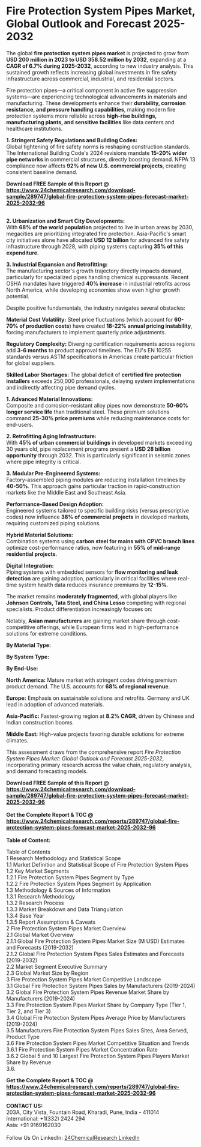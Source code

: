 <h1>Fire Protection System Pipes Market, Global Outlook and Forecast 2025-2032</h1><p>The global <strong>fire protection system pipes market</strong> is projected to grow from <strong>USD 200 million in 2023 to USD 358.52 million by 2032</strong>, expanding at a <strong>CAGR of 6.7% during 2025-2032</strong>, according to new industry analysis. This sustained growth reflects increasing global investments in fire safety infrastructure across commercial, industrial, and residential sectors.</p><p>Fire protection pipes—a critical component in active fire suppression systems—are experiencing technological advancements in materials and manufacturing. These developments enhance their <strong>durability, corrosion resistance, and pressure handling capabilities</strong>, making modern fire protection systems more reliable across <strong>high-rise buildings, manufacturing plants, and sensitive facilities</strong> like data centers and healthcare institutions.</p><p><strong>1. Stringent Safety Regulations and Building Codes:</strong><br>
Global tightening of fire safety norms is reshaping construction standards. The International Building Code's 2024 revisions mandate <strong>15-20% wider pipe networks</strong> in commercial structures, directly boosting demand. NFPA 13 compliance now affects <strong>92% of new U.S. commercial projects</strong>, creating consistent baseline demand.</p><div><b>Download FREE Sample of this Report @ 
            <a href="https://www.24chemicalresearch.com/download-sample/289747/global-fire-protection-system-pipes-forecast-market-2025-2032-96">
            https://www.24chemicalresearch.com/download-sample/289747/global-fire-protection-system-pipes-forecast-market-2025-2032-96</a></b></div><br><p><strong>2. Urbanization and Smart City Developments:</strong><br>
With <strong>68% of the world population</strong> projected to live in urban areas by 2030, megacities are prioritizing integrated fire protection. Asia-Pacific's smart city initiatives alone have allocated <strong>USD 12 billion</strong> for advanced fire safety infrastructure through 2028, with piping systems capturing <strong>35% of this expenditure</strong>.</p><p><strong>3. Industrial Expansion and Retrofitting:</strong><br>
The manufacturing sector's growth trajectory directly impacts demand, particularly for specialized pipes handling chemical suppressants. Recent OSHA mandates have triggered <strong>40% increase</strong> in industrial retrofits across North America, while developing economies show even higher growth potential.</p><p>Despite positive fundamentals, the industry navigates several obstacles:</p><p><strong>Material Cost Volatility:</strong> Steel price fluctuations (which account for <strong>60-70% of production costs</strong>) have created <strong>18-22% annual pricing instability</strong>, forcing manufacturers to implement quarterly price adjustments.</p><p><strong>Regulatory Complexity:</strong> Diverging certification requirements across regions add <strong>3-6 months</strong> to product approval timelines. The EU's EN 10255 standards versus ASTM specifications in Americas create particular friction for global suppliers.</p><p><strong>Skilled Labor Shortages:</strong> The global deficit of <strong>certified fire protection installers</strong> exceeds 250,000 professionals, delaying system implementations and indirectly affecting pipe demand cycles.</p><p><strong>1. Advanced Material Innovations:</strong><br>
Composite and corrosion-resistant alloy pipes now demonstrate <strong>50-60% longer service life</strong> than traditional steel. These premium solutions command <strong>25-30% price premiums</strong> while reducing maintenance costs for end-users.</p><p><strong>2. Retrofitting Aging Infrastructure:</strong><br>
With <strong>45% of urban commercial buildings</strong> in developed markets exceeding 30 years old, pipe replacement programs present a <strong>USD 28 billion opportunity</strong> through 2032. This is particularly significant in seismic zones where pipe integrity is critical.</p><p><strong>3. Modular Pre-Engineered Systems:</strong><br>
Factory-assembled piping modules are reducing installation timelines by <strong>40-50%</strong>. This approach gains particular traction in rapid-construction markets like the Middle East and Southeast Asia.</p><p><strong>Performance-Based Design Adoption:</strong><br>
	Engineered systems tailored to specific building risks (versus prescriptive codes) now influence <strong>38% of commercial projects</strong> in developed markets, requiring customized piping solutions.</p><p><strong>Hybrid Material Solutions:</strong><br>
	Combination systems using <strong>carbon steel for mains with CPVC branch lines</strong> optimize cost-performance ratios, now featuring in <strong>55% of mid-range residential projects</strong>.</p><p><strong>Digital Integration:</strong><br>
	Piping systems with embedded sensors for <strong>flow monitoring and leak detection</strong> are gaining adoption, particularly in critical facilities where real-time system health data reduces insurance premiums by <strong>12-15%</strong>.</p><p>The market remains <strong>moderately fragmented</strong>, with global players like <strong>Johnson Controls, Tata Steel, and China Lesso</strong> competing with regional specialists. Product differentiation increasingly focuses on:</p><p>Notably, <strong>Asian manufacturers</strong> are gaining market share through cost-competitive offerings, while European firms lead in high-performance solutions for extreme conditions.</p><p><strong>By Material Type:</strong></p><p><strong>By System Type:</strong></p><p><strong>By End-Use:</strong></p><p><strong>North America:</strong> Mature market with stringent codes driving premium product demand. The U.S. accounts for <strong>68% of regional revenue</strong>.</p><p><strong>Europe:</strong> Emphasis on sustainable solutions and retrofits. Germany and UK lead in adoption of advanced materials.</p><p><strong>Asia-Pacific:</strong> Fastest-growing region at <strong>8.2% CAGR</strong>, driven by Chinese and Indian construction booms.</p><p><strong>Middle East:</strong> High-value projects favoring durable solutions for extreme climates.</p><p>This assessment draws from the comprehensive report <em>Fire Protection System Pipes Market: Global Outlook and Forecast 2025-2032</em>, incorporating primary research across the value chain, regulatory analysis, and demand forecasting models.</p><div><b>Download FREE Sample of this Report @ 
            <a href="https://www.24chemicalresearch.com/download-sample/289747/global-fire-protection-system-pipes-forecast-market-2025-2032-96">
            https://www.24chemicalresearch.com/download-sample/289747/global-fire-protection-system-pipes-forecast-market-2025-2032-96</a></b></div><br><div><b>Get the Complete Report & TOC @ 
            <a href="https://www.24chemicalresearch.com/reports/289747/global-fire-protection-system-pipes-forecast-market-2025-2032-96">
            https://www.24chemicalresearch.com/reports/289747/global-fire-protection-system-pipes-forecast-market-2025-2032-96</a></b></div><br>
            <b>Table of Content:</b><p>Table of Contents<br />
1 Research Methodology and Statistical Scope<br />
1.1 Market Definition and Statistical Scope of Fire Protection System Pipes<br />
1.2 Key Market Segments<br />
1.2.1 Fire Protection System Pipes Segment by Type<br />
1.2.2 Fire Protection System Pipes Segment by Application<br />
1.3 Methodology & Sources of Information<br />
1.3.1 Research Methodology<br />
1.3.2 Research Process<br />
1.3.3 Market Breakdown and Data Triangulation<br />
1.3.4 Base Year<br />
1.3.5 Report Assumptions & Caveats<br />
2 Fire Protection System Pipes Market Overview<br />
2.1 Global Market Overview<br />
2.1.1 Global Fire Protection System Pipes Market Size (M USD) Estimates and Forecasts (2019-2032)<br />
2.1.2 Global Fire Protection System Pipes Sales Estimates and Forecasts (2019-2032)<br />
2.2 Market Segment Executive Summary<br />
2.3 Global Market Size by Region<br />
3 Fire Protection System Pipes Market Competitive Landscape<br />
3.1 Global Fire Protection System Pipes Sales by Manufacturers (2019-2024)<br />
3.2 Global Fire Protection System Pipes Revenue Market Share by Manufacturers (2019-2024)<br />
3.3 Fire Protection System Pipes Market Share by Company Type (Tier 1, Tier 2, and Tier 3)<br />
3.4 Global Fire Protection System Pipes Average Price by Manufacturers (2019-2024)<br />
3.5 Manufacturers Fire Protection System Pipes Sales Sites, Area Served, Product Type<br />
3.6 Fire Protection System Pipes Market Competitive Situation and Trends<br />
3.6.1 Fire Protection System Pipes Market Concentration Rate<br />
3.6.2 Global 5 and 10 Largest Fire Protection System Pipes Players Market Share by Revenue<br />
3.6.</p><div><b>Get the Complete Report & TOC @ 
            <a href="https://www.24chemicalresearch.com/reports/289747/global-fire-protection-system-pipes-forecast-market-2025-2032-96">
            https://www.24chemicalresearch.com/reports/289747/global-fire-protection-system-pipes-forecast-market-2025-2032-96</a></b></div><br><b>CONTACT US:</b><br>
            203A, City Vista, Fountain Road, Kharadi, Pune, India - 411014<br>
            International: +1(332) 2424 294<br>
            Asia: +91 9169162030 <br><br>
            Follow Us On LinkedIn: <a href="https://www.linkedin.com/company/24chemicalresearch/">24ChemicalResearch LinkedIn</a>
